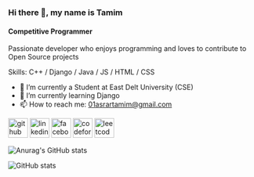 ### Hi there 👋, my name is Tamim
#### Competitive Programmer
 Passionate developer who enjoys programming and loves to contribute to Open Source projects

Skills: C++ / Django / Java / JS / HTML / CSS

- 🔭 I’m currently a Student at East Delt University (CSE)
- 🌱 I’m currently learning Django 
- 📫 How to reach me: 01asrartamim@gmail.com 


[<img src='https://cdn.jsdelivr.net/npm/simple-icons@3.0.1/icons/github.svg' alt='github' height='40'>](https://github.com/AsrarTamim)  [<img src='https://cdn.jsdelivr.net/npm/simple-icons@3.0.1/icons/linkedin.svg' alt='linkedin' height='40'>](https://www.linkedin.com/in/https://www.linkedin.com/in/asrar-tamim-91098618b//)  [<img src='https://cdn.jsdelivr.net/npm/simple-icons@3.0.1/icons/facebook.svg' alt='facebook' height='40'>](https://www.facebook.com/https://www.facebook.com/amitamim0/)  [<img src='https://cdn.jsdelivr.net/npm/simple-icons@3.0.1/icons/codeforces.svg' alt='codeforces' height='40'>](https://codeforces.com/profile/Tamim009)  [<img src='https://cdn.jsdelivr.net/npm/simple-icons@3.0.1/icons/leetcode.svg' alt='leetcode' height='40'>](https://leetcode.com/01asrartamim/)  

![Anurag's GitHub stats](https://github-readme-stats.vercel.app/api?username=anuraghazra&theme=dark&show_icons=true)

![GitHub stats](https://github-readme-stats.vercel.app/api?username=AsrarTamim&show_icons=true)  

